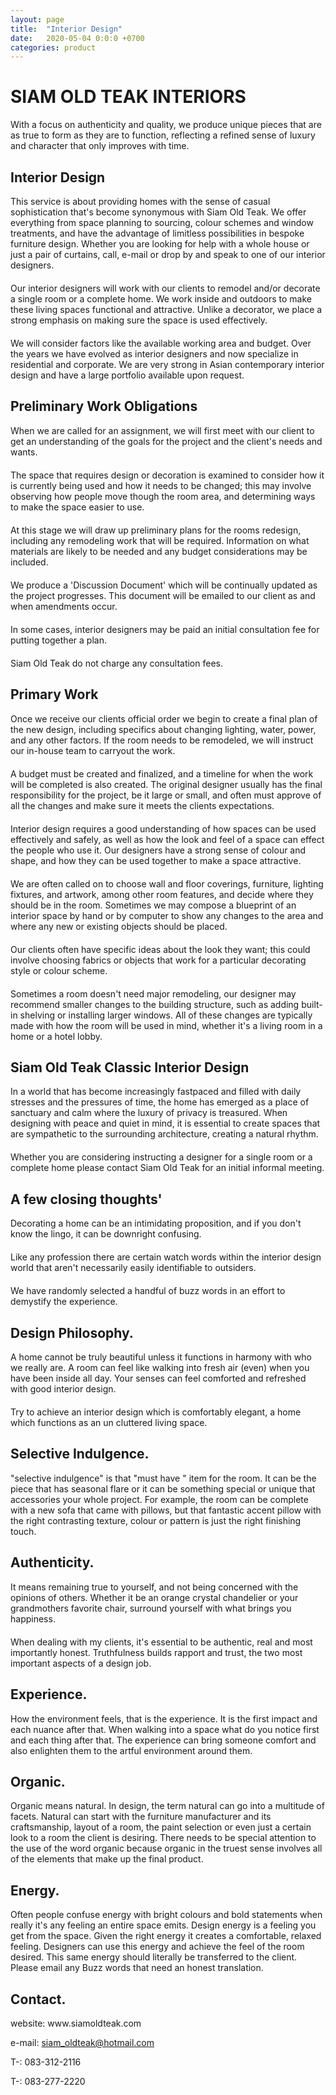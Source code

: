 ```yaml
---
layout: page
title:  "Interior Design"
date:   2020-05-04 0:0:0 +0700
categories: product
---
```

# SIAM OLD TEAK INTERIORS

<div class="container col-lg-6" style="margin-left:0px; margin-bottom:20px; ">
With a focus on authenticity and quality, we produce unique pieces that are as true to form as they are to function, reflecting a refined sense of luxury and character that only improves with time.</div>

## Interior Design

<div class="container col-lg-6" style="margin-left:0px; margin-bottom:20px; ">
This service is about providing homes with the sense of casual sophistication that's become synonymous with Siam Old Teak. We offer everything from space planning to sourcing, colour schemes and window treatments, and have the advantage of limitless possibilities in bespoke furniture design. Whether you are looking for help with a whole house or just a pair of curtains, call, e-mail or drop by and speak to one of our interior designers.
</div>
<div class="container col-lg-6" style="margin-left:0px; margin-bottom:20px; ">
Our interior designers will work with our clients to remodel and/or decorate a single room or a complete home. We work inside and outdoors to make these living spaces functional and attractive. Unlike a decorator, we place a strong emphasis on making sure the space is used effectively.
</div>
<div class="container col-lg-6" style="margin-left:0px; margin-bottom:20px; ">
We will consider factors like the available working area and budget. Over the years we have evolved as interior designers and now specialize in residential and corporate. We are very strong in Asian contemporary interior design and have a large portfolio available upon request.
</div>

## Preliminary Work Obligations

<div class="container col-lg-6" style="margin-left:0px; margin-bottom:20px; ">
When we are called for an assignment, we will first meet with our client to get an understanding of the goals for the project and the client's needs and wants.</div>
<div class="container col-lg-6" style="margin-left:0px; margin-bottom:20px; ">

The space that requires design or decoration is examined to consider how it is currently being used and how it needs to be changed; this may involve observing how people move though the room area, and determining ways to make the space easier to use.
</div>
<div class="container col-lg-6" style="margin-left:0px; margin-bottom:20px; ">
At this stage we will draw up preliminary plans for the rooms redesign, including any remodeling work that will be required. Information on what materials are likely to be needed and any budget considerations may be included.
</div>
<div class="container col-lg-6" style="margin-left:0px; margin-bottom:20px; ">
We produce a 'Discussion Document' which will be continually updated as the project progresses. This document will be emailed to our client as and when amendments occur.
</div>
<div class="container col-lg-6" style="margin-left:0px; margin-bottom:20px; ">
In some cases, interior designers may be paid an initial consultation fee for putting together a plan.
</div>
<div class="container col-lg-6" style="margin-left:0px; margin-bottom:20px; ">
Siam Old Teak do not charge any consultation fees.
</div>

## Primary Work
<div class="container col-lg-6" style="margin-left:0px; margin-bottom:20px; ">
Once we receive our clients official order we begin to create a final plan of the new design, including specifics about changing lighting, water, power, and any other factors. If the room needs to be remodeled, we will instruct our in-house team to carryout the work.
</div>
<div class="container col-lg-6" style="margin-left:0px; margin-bottom:20px; ">
A budget must be created and finalized, and a timeline for when the work will be completed is also created. The original designer usually has the final responsibility for the project, be it large or small, and often must approve of all the changes and make sure it meets the clients expectations.
</div>
<div class="container col-lg-6" style="margin-left:0px; margin-bottom:20px; ">
Interior design requires a good understanding of how spaces can be used effectively and safely, as well as how the look and feel of a space can effect the people who use it. Our designers have a strong sense of colour and shape, and how they can be used together to make a space attractive.
</div>
<div class="container col-lg-6" style="margin-left:0px; margin-bottom:20px; ">
We are often called on to choose wall and floor coverings, furniture, lighting fixtures, and artwork, among other room features, and decide where they should be in the room. Sometimes we may compose a blueprint of an interior space by hand or by computer to show any changes to the area and where any new or existing objects should be placed.
</div>
<div class="container col-lg-6" style="margin-left:0px; margin-bottom:20px; ">
Our clients often have specific ideas about the look they want; this could involve choosing fabrics or objects that work for a particular decorating style or colour scheme.
</div>
<div class="container col-lg-6" style="margin-left:0px; margin-bottom:20px; ">
Sometimes a room doesn't need major remodeling, our designer may recommend smaller changes to the building structure, such as adding built-in shelving or installing larger windows. All of these changes are typically made with how the room will be used in mind, whether it's a living room in a home or a hotel lobby.
</div>

## Siam Old Teak Classic Interior Design
</div>
<div class="container col-lg-6" style="margin-left:0px; margin-bottom:20px; ">
In a world that has become increasingly fastpaced and filled with daily stresses and the pressures of time, the home has emerged as a place of sanctuary and calm where the luxury of privacy is treasured. When designing with peace and quiet in mind, it is essential to create spaces that are sympathetic to the surrounding architecture, creating a natural rhythm.
</div>
<div class="container col-lg-6" style="margin-left:0px; margin-bottom:20px; ">
Whether you are considering instructing a designer for a single room or a complete home please contact Siam Old Teak for an initial informal meeting.
</div>

## A few closing thoughts'

<div class="container col-lg-6" style="margin-left:0px; margin-bottom:20px; ">
Decorating a home can be an intimidating proposition, and if you don't know the lingo, it can be downright confusing. 
</div>
<div class="container col-lg-6" style="margin-left:0px; margin-bottom:20px; ">
Like any profession there are certain watch words within the interior design world that aren't necessarily easily identifiable to outsiders. 
</div>
<div class="container col-lg-6" style="margin-left:0px; margin-bottom:20px; ">
We have randomly selected a handful of buzz words in an effort to demystify the experience.
</div>

## Design Philosophy.

<div class="container col-lg-6" style="margin-left:0px; margin-bottom:20px; ">
A home cannot be truly beautiful unless it functions in harmony with who we really are. A room can feel like walking into fresh air (even) when you have been inside all day. Your senses can feel comforted and refreshed with good interior design. 
</div>
<div class="container col-lg-6" style="margin-left:0px; margin-bottom:20px; ">
Try to achieve an interior design which is comfortably elegant, a home which functions as an un cluttered living space.
</div>

## Selective Indulgence.
</div>
<div class="container col-lg-6" style="margin-left:0px; margin-bottom:20px; ">
"selective indulgence" is that "must have " item for the room. It can be the piece that has seasonal flare or it can be something special or unique that accessories your whole project. For example, the room can be complete with a new sofa that came with pillows, but that fantastic accent pillow with the right contrasting texture, colour or pattern is just the right finishing touch.
</div>

## Authenticity.
</div>
<div class="container col-lg-6" style="margin-left:0px; margin-bottom:20px; ">
It means remaining true to yourself, and not being concerned with the opinions of others. Whether it be an orange crystal chandelier or your grandmothers favorite chair, surround yourself with what brings you happiness. 
</div>
<div class="container col-lg-6" style="margin-left:0px; margin-bottom:20px; ">

When dealing with my clients, it's essential to be authentic, real and most importantly honest. Truthfulness builds rapport and trust, the two most important aspects of a design job.
</div>

## Experience.
</div>
<div class="container col-lg-6" style="margin-left:0px; margin-bottom:20px; ">
How the environment feels, that is the experience. It is the first impact and each nuance after that. When walking into a space what do you notice first and each thing after that. The experience can bring someone comfort and also enlighten them to the artful environment around them.
</div>

## Organic.
</div>
<div class="container col-lg-6" style="margin-left:0px; margin-bottom:20px; ">
Organic means natural. In design, the term natural can go into a multitude of facets. Natural can start with the furniture manufacturer and its craftsmanship, layout of a room, the paint selection or even just a certain look to a room the client is desiring. There needs to be special attention to the use of the word organic because organic in the truest sense involves all of the elements that make up the final product.
</div>

## Energy.
</div>
<div class="container col-lg-6" style="margin-left:0px; margin-bottom:20px; ">
Often people confuse energy with bright colours and bold statements when really it's any feeling an entire space emits. Design energy is a feeling you get from the space. Given the right energy it creates a comfortable, relaxed feeling. Designers can use this energy and achieve the feel of the room desired. This same energy should literally be transferred to the client. 
Please email any Buzz words that need an honest translation.
</div>

## Contact.

<div class="container col-lg-6" style="margin-left:0px; margin-bottom:20px; ">
website: www.siamoldteak.com

e-mail: siam_oldteak@hotmail.com

T-: 083-312-2116

T-: 083-277-2220
</div>